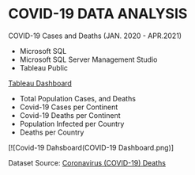 # COVID-19 DATA ANALYSIS

COVID-19 Cases and Deaths (JAN. 2020 - APR.2021)

* Microsoft SQL 
* Microsoft SQL Server Management Studio
* Tableau Public

[Tableau Dashboard](https://public.tableau.com/views/Covid-19Dashboard_17378699911570/Dashboard1?:language=en-US&:sid=&:redirect=auth&:display_count=n&:origin=viz_share_link)

* Total Population Cases, and Deaths
* Covid-19 Cases per Continent
* Covid-19 Deaths per Continent
* Population Infected per Country
* Deaths per Country

[![Covid-19 Dahsboard(COVID-19 Dashboard.png)]

Dataset Source: [Coronavirus (COVID-19) Deaths](https://ourworldindata.org/covid-deaths)

